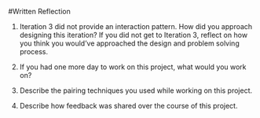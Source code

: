 #Written Reflection

1. Iteration 3 did not provide an interaction pattern. How did you approach designing this iteration? If you did not get to Iteration 3, reflect on how you think you would’ve approached the design and problem solving process.


2. If you had one more day to work on this project, what would you work on?


3. Describe the pairing techniques you used while working on this project.


4. Describe how feedback was shared over the course of this project.